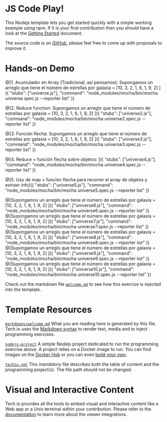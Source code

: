 # JS Code Play!

This Nodejs template lets you get started quickly with a simple working example using npm. If it is your first contribution then you should have a look at the [Getting Started](https://tech.io/doc/getting-started-create-playground) document.


The source code is on [GitHub](https://github.com/TechDotIO/nodejs-template), please feel free to come up with proposals to improve it.

# Hands-on Demo

@[1. Acumulador en Array (Tradicional, así pensamos): Supongamos un arreglo que tiene el número de estrellas por galaxia = [10, 3, 2, 1, 6, 1, 9, 2] ]({ "stubs": ["universe.js"], "command": "node_modules/mocha/bin/mocha universe.spec.js --reporter list" })

@[2. Reduce function: Supongamos un arreglo que tiene el número de estrellas por galaxia = [10, 3, 2, 1, 6, 1, 9, 2] ]({ "stubs": ["universe2.js"], "command": "node_modules/mocha/bin/mocha universe2.spec.js --reporter list" })

@[3. Función flecha: Supongamos un arreglo que tiene el número de estrellas por galaxia = [10, 3, 2, 1, 6, 1, 9, 2] ]({ "stubs": ["universe3.js"], "command": "node_modules/mocha/bin/mocha universe3.spec.js --reporter list" })

@[4. Reduce + función flecha sobre objetos: ]({ "stubs": ["universe4.js"], "command": "node_modules/mocha/bin/mocha universe4.spec.js --reporter list" })

@[5. Uso de map + función flecha para recorrer el array de objetos y extraer info]({ "stubs": ["universe5.js"], "command": "node_modules/mocha/bin/mocha universe5.spec.js --reporter list" })

@[Supongamos un arreglo que tiene el número de estrellas por galaxia = [10, 3, 2, 1, 6, 1, 9, 2] ]({ "stubs": ["universe6.js"], "command": "node_modules/mocha/bin/mocha universe6.spec.js --reporter list" })
@[Supongamos un arreglo que tiene el número de estrellas por galaxia = [10, 3, 2, 1, 6, 1, 9, 2] ]({ "stubs": ["universe7.js"], "command": "node_modules/mocha/bin/mocha universe7.spec.js --reporter list" })
@[Supongamos un arreglo que tiene el número de estrellas por galaxia = [10, 3, 2, 1, 6, 1, 9, 2] ]({ "stubs": ["universe8.js"], "command": "node_modules/mocha/bin/mocha universe8.spec.js --reporter list" })
@[Supongamos un arreglo que tiene el número de estrellas por galaxia = [10, 3, 2, 1, 6, 1, 9, 2] ]({ "stubs": ["universe9.js"], "command": "node_modules/mocha/bin/mocha universe9.spec.js --reporter list" })
@[Supongamos un arreglo que tiene el número de estrellas por galaxia = [10, 3, 2, 1, 6, 1, 9, 2] ]({ "stubs": ["universe10.js"], "command": "node_modules/mocha/bin/mocha universe10.spec.js --reporter list" })

Check out the markdown file [`welcome.md`](https://github.com/TechDotIO/nodejs-template/blob/master/markdowns/welcome.md) to see how this exercise is injected into the template.

# Template Resources

[`markdowns/welcome.md`](https://github.com/TechDotIO/nodejs-template/blob/master/markdowns/welcome.md)
What you are reading here is generated by this file. Tech.io uses the [Markdown syntax](https://tech.io/doc/reference-markdowns) to render text, media and to inject programming exercises.


[`nodejs-project`](https://github.com/TechDotIO/nodejs-template/tree/master/nodejs-project)
A simple Nodejs project dedicated to run the programming exercise above. A project relies on a Docker image to run. You can find images on the [Docker Hub](https://hub.docker.com/explore/) or you can even [build your own](https://tech.io/doc/reference-runner).


[`techio.yml`](https://github.com/TechDotIO/nodejs-template/blob/master/techio.yml)
This *mandatory* file describes both the table of content and the programming project(s). The file path should not be changed.


# Visual and Interactive Content

Tech.io provides all the tools to embed visual and interactive content like a Web app or a Unix terminal within your contribution. Please refer to the [documentation](https://tech.io/doc) to learn more about the viewer integrations.
